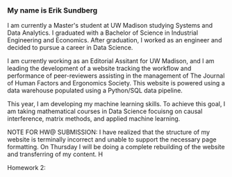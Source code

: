 ### My name is Erik Sundberg

I am currently a Master's student at UW Madison studying Systems and Data Analytics. I graduated with a Bachelor of Science in Industrial Engineering and Economics. After graduation, I worked as an engineer and decided to pursue a career in Data Science. 

I am currently working as an Editorial Assitant for UW Madison, and I am leading the development of a website tracking the workflow and performance of peer-reviewers assisting in the management of The Journal of Human Factors and Ergonomics Society. This website is powered using a data warehouse populated using a Python/SQL data pipeline.

This year, I am developing my machine learning skills. To achieve this goal, I am taking mathematical courses in Data Science focuisng on causal interference, matrix methods, and applied machine learning. 

NOTE FOR HW@ SUBMISSION: I have realized that the structure of my website is terminally incorrect and unable to support the necessary page formatting. On Thursday I will be doing a complete rebuilding of the website and transferring of my content. H

Homework 2: 


